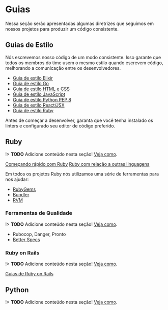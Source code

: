 # Guias

Nessa seção serão apresentadas algumas diretrizes que seguimos em nossos projetos para produzir um código consistente.

## Guias de Estilo

Nós escrevemos nosso código de um modo consistente. Isso garante que todos os membros do time usem o mesmo estilo quando escrevem código, melhorando a comunicação entre os desenvolvedores.

* [Guia de estilo Elixir](https://github.com/christopheradams/elixir_style_guide)
* [Guia de estilo Go](https://github.com/golang/go/wiki/CodeReviewComments)
* [Guia de estilo HTML e CSS](https://google.github.io/styleguide/htmlcssguide.html)
* [Guia de estilo JavaScript](https://github.com/airbnb/javascript)
* [Guia de estilo Python PEP 8](https://www.python.org/dev/peps/pep-0008/)
* [Guia de estilo React/JSX](https://github.com/airbnb/javascript/tree/master/react)
* [Guia de estilo Ruby](https://github.com/bbatsov/ruby-style-guide)

Antes de começar a desenvolver, garanta que você tenha instalado os linters e configurado seu editor de código preferido.

## Ruby

!> **TODO** Adicione conteúdo nesta seção! [Veja como](https://github.com/magrathealabs/playbook).

[Começando rápido com Ruby](https://www.ruby-lang.org/en/documentation/quickstart)
[Ruby com relação a outras linguagens](https://www.ruby-lang.org/en/documentation/ruby-from-other-languages)

Em todos os projetos Ruby nós utilizamos uma série de ferramentas para nos ajudar:

* [RubyGems](http://guides.rubygems.org)
* [Bundler](http://bundler.io)
* [RVM](https://rvm.io)

### Ferramentas de Qualidade

!> **TODO** Adicione conteúdo nesta seção! [Veja como](https://github.com/magrathealabs/playbook).

* Rubocop, Danger, Pronto
* [Better Specs](http://www.betterspecs.org/)

### Ruby on Rails

!> **TODO** Adicione conteúdo nesta seção! [Veja como](https://github.com/magrathealabs/playbook).

[Guias de Ruby on Rails](http://guides.rubyonrails.org)

## Python

!> **TODO** Adicione conteúdo nesta seção! [Veja como](https://github.com/magrathealabs/playbook).
